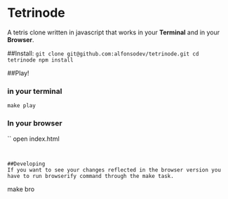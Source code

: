 Tetrinode
=========
A tetris clone written in javascript that works in your **Terminal** and in your **Browser**.

##Install:
``
git clone git@github.com:alfonsodev/tetrinode.git
cd tetrinode
npm install
``  

##Play!
### in your terminal  
``
make play
``
### In your browser
``
open index.html
```


##Developing
If you want to see your changes reflected in the browser version you have to run browserify command through the make task.
```
make bro
```
